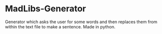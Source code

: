 # MadLibs-Generator
Generator which asks the user for some words and then replaces them from within the text file to make a sentence. Made in python.

